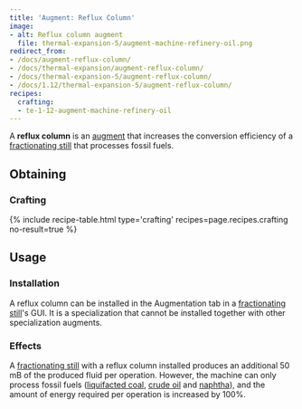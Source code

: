 ```yaml
---
title: 'Augment: Reflux Column'
image:
- alt: Reflux column augment
  file: thermal-expansion-5/augment-machine-refinery-oil.png
redirect_from:
- /docs/augment-reflux-column/
- /docs/thermal-expansion/augment-reflux-column/
- /docs/thermal-expansion-5/augment-reflux-column/
- /docs/1.12/thermal-expansion-5/augment-reflux-column/
recipes:
  crafting:
  - te-1-12-augment-machine-refinery-oil
---
```


A **reflux column** is an [augment](../augments/) that increases the
conversion efficiency of a [fractionating still](../fractionating-still/)
that processes fossil fuels.


Obtaining
---------

### Crafting
{% include recipe-table.html type='crafting' recipes=page.recipes.crafting no-result=true %}


Usage
-----

### Installation
A reflux column can be installed in the Augmentation tab in a [fractionating
still](../fractionating-still/)'s GUI. It is a specialization that cannot be
installed together with other specialization augments.

### Effects
A [fractionating still](../fractionating-still/) with a reflux column
installed produces an additional 50 mB of the produced fluid per operation.
However, the machine can only process fossil fuels ([liquifacted
coal](../../thermal-foundation/liquifacted-coal/), [crude oil](../../thermal-foundation/crude-oil/) and
[naphtha](../../thermal-foundation/naphtha/)), and the amount of energy required per operation is
increased by 100%.
